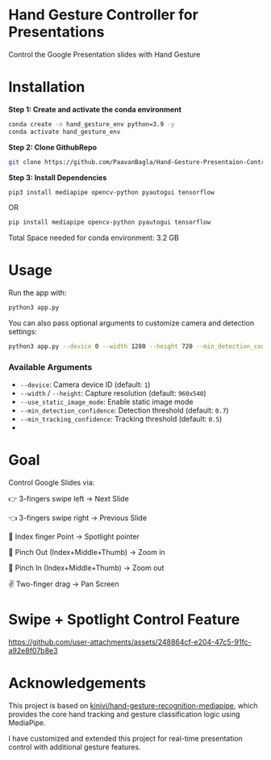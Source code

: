 # Hand Gesture Controller for Presentations
Control the Google Presentation slides with Hand Gesture

# Installation
**Step 1: Create and activate the conda environment**
```bash
conda create -n hand_gesture_env python=3.9 -y
conda activate hand_gesture_env
```
**Step 2: Clone GithubRepo**
```bash
git clone https://github.com/PaavanBagla/Hand-Gesture-Presentaion-Control-Project.git
```
**Step 3: Install Dependencies**
```bash
pip3 install mediapipe opencv-python pyautogui tensorflow
```
OR
```bash
pip install mediapipe opencv-python pyautogui tensorflow
```
Total Space needed for conda environment: 3.2 GB

# Usage
Run the app with:
```bash
python3 app.py
```
You can also pass optional arguments to customize camera and detection settings:
```bash
python3 app.py --device 0 --width 1280 --height 720 --min_detection_confidence 0.8 --min_tracking_confidence 0.6
```

### Available Arguments
- `--device`: Camera device ID (default: `1`)
- `--width` / `--height`: Capture resolution (default: `960x540`)
- `--use_static_image_mode`: Enable static image mode
- `--min_detection_confidence`: Detection threshold (default: `0.7`)
- `--min_tracking_confidence`: Tracking threshold (default: `0.5`)
- 
# Goal
Control Google Slides via:

👉 3-fingers swipe left → Next Slide

👈 3-fingers swipe right → Previous Slide

🫵 Index finger Point → Spotlight pointer

🤏 Pinch Out (Index+Middle+Thumb) → Zoom in 

🤏 Pinch In (Index+Middle+Thumb) → Zoom out

✌️ Two-finger drag → Pan Screen

# Swipe + Spotlight Control Feature
https://github.com/user-attachments/assets/248864cf-e204-47c5-91fc-a92e8f07b8e3
# Acknowledgements
This project is based on [kinivi/hand-gesture-recognition-mediapipe](https://github.com/kinivi/hand-gesture-recognition-mediapipe), which provides the core hand tracking and gesture classification logic using MediaPipe.

I have customized and extended this project for real-time presentation control with additional gesture features.
